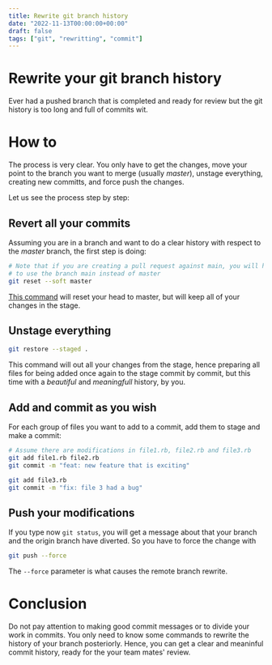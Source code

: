 ```yaml
---
title: Rewrite git branch history
date: "2022-11-13T00:00:00+00:00"
draft: false
tags: ["git", "rewritting", "commit"]
---
```


# Rewrite your git branch history

Ever had a pushed branch that is completed and ready for review but the git
history is too long and full of commits wit.

# How to

The process is very clear. You only have to get the changes, move your point
to the branch you want to merge (usually *master*), unstage everything,
creating new committs, and force push the changes.

Let us see the process step by step:

## Revert all your commits

Assuming you are in a branch and want to do a clear history with respect to
the *master* branch, the first step is doing:

```sh
# Note that if you are creating a pull request against main, you will have
# to use the branch main instead of master
git reset --soft master
```

[This command](https://git-scm.com/docs/git-reset) will reset your
head to master, but will keep all of your changes in the stage.

## Unstage everything

```sh
git restore --staged .
```

This command will out all your changes from the stage, hence preparing all
files for being added once again to the stage commit by commit, but this time
with a *beautiful* and *meaningfull* history, by you.

## Add and commit as you wish

For each group of files you want to add to a commit, add them to stage
and make a commit:

```sh
# Assume there are modifications in file1.rb, file2.rb and file3.rb
git add file1.rb file2.rb
git commit -m "feat: new feature that is exciting"

git add file3.rb
git commit -m "fix: file 3 had a bug"
```

## Push your modifications

If you type now `git status`, you will get a message about that your branch
and the origin branch have diverted. So you have to force the change with

```sh
git push --force
```

The `--force` parameter is what causes the remote branch rewrite.

# Conclusion

Do not pay attention to making good commit messages or to divide your work
in commits. You only need to know some commands
to rewrite the history of your branch posteriorly.
Hence, you can get a clear and
meaninful commit history, ready for the your team mates' review.

